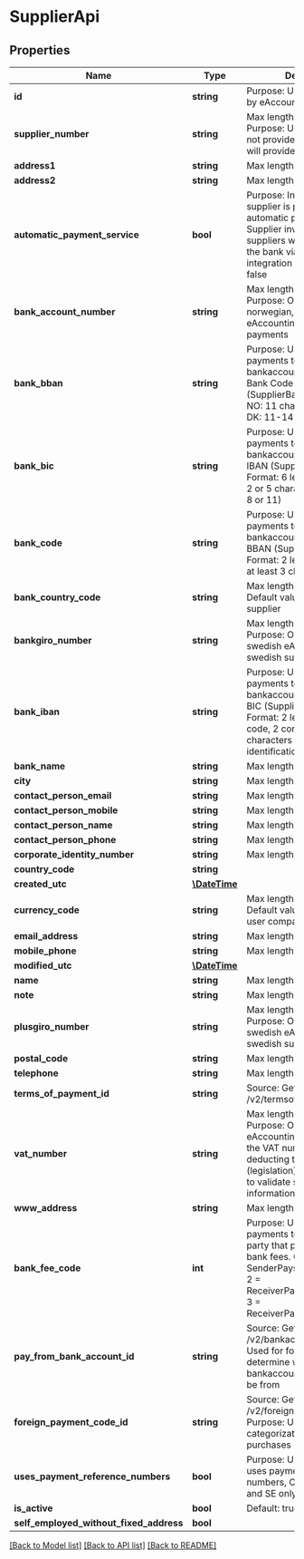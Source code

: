 # SupplierApi

## Properties
Name | Type | Description | Notes
------------ | ------------- | ------------- | -------------
**id** | **string** | Purpose: Unique Id provided by eAccounting | [optional] 
**supplier_number** | **string** | Max length: 16 characters. Purpose: Unique identifier. If not provided, eAccounting will provide one | [optional] 
**address1** | **string** | Max length: 50 characters | [optional] 
**address2** | **string** | Max length: 50 characters | [optional] 
**automatic_payment_service** | **bool** | Purpose: Indicates if the supplier is paid by an automatic payment service. Supplier invoices to such suppliers will not be sent to the bank via the bank integration  Default value: false | [optional] 
**bank_account_number** | **string** | Max length: 50 characters. Purpose: Only used in norwegian, dutch and danish eAccounting for domestic payments | [optional] 
**bank_bban** | **string** | Purpose: Used on foreign payments to identify a bankaccount together with Bank Code (SupplierBankCode)  Format NO: 11 characters, Format DK: 11-14 characters | [optional] 
**bank_bic** | **string** | Purpose: Used on foreign payments to identify a bankaccount together with IBAN (SupplierBankIban)  Format: 6 letters followed by 2 or 5 characters (total length 8 or 11) | [optional] 
**bank_code** | **string** | Purpose: Used on foreign payments to identify a bankaccount together with BBAN (SupplierBankBban)  Format: 2 letters followed by at least 3 characters | [optional] 
**bank_country_code** | **string** | Max length: 2 characters. Default value: Country of the supplier | [optional] 
**bankgiro_number** | **string** | Max length: 10 characters. Purpose: Only used in swedish eAccounting, for swedish suppliers | [optional] 
**bank_iban** | **string** | Purpose: Used on foreign payments to identify a bankaccount together with BIC (SupplierBankBic)  Format: 2 letters for country code, 2 control digits, 3 characters for bank identification | [optional] 
**bank_name** | **string** | Max length: 50 characters | [optional] 
**city** | **string** | Max length: 50 characters | [optional] 
**contact_person_email** | **string** | Max length: 225 characters | [optional] 
**contact_person_mobile** | **string** | Max length: 50 characters | [optional] 
**contact_person_name** | **string** | Max length: 50 characters | [optional] 
**contact_person_phone** | **string** | Max length: 50 characters | [optional] 
**corporate_identity_number** | **string** | Max length: 20 characters | [optional] 
**country_code** | **string** |  | [optional] 
**created_utc** | [**\DateTime**](\DateTime.md) |  | [optional] 
**currency_code** | **string** | Max length: 3 characters. Default value: Currency of the user company | [optional] 
**email_address** | **string** | Max length: 225 characters | [optional] 
**mobile_phone** | **string** | Max length: 50 characters | [optional] 
**modified_utc** | [**\DateTime**](\DateTime.md) |  | [optional] 
**name** | **string** | Max length: 50 characters | 
**note** | **string** | Max length: 400 characters | [optional] 
**plusgiro_number** | **string** | Max length: 10 characters. Purpose: Only used in swedish eAccounting, for swedish suppliers | [optional] 
**postal_code** | **string** | Max length: 10 characters | [optional] 
**telephone** | **string** | Max length: 50 characters | [optional] 
**terms_of_payment_id** | **string** | Source: Get from /v2/termsofpayment | 
**vat_number** | **string** | Max length: 20 characters. Purpose: Only used in dutch eAccounting, used to check the VAT number before deducting the VAT (legislation) or for 3rd parties to validate supplier invoice information | [optional] 
**www_address** | **string** | Max length: 255 characters | [optional] 
**bank_fee_code** | **int** | Purpose: Used for foreign payments to determine which party that pays for aditional bank fees. 0 &#x3D; None, 1 &#x3D; SenderPaysAllBankCharges, 2 &#x3D; ReceiverPaysAllBankCharges, 3 &#x3D; ReceiverPaysForeignCosts | [optional] 
**pay_from_bank_account_id** | **string** | Source: Get from /v2/bankaccounts. Purpose: Used for foreign payments to determine which bankaccount the payment will be from | [optional] 
**foreign_payment_code_id** | **string** | Source: Get from /v2/foreignpaymentcodes. Purpose: Used for categorization of foreign purchases (NO and SE only). | [optional] 
**uses_payment_reference_numbers** | **bool** | Purpose: Used if the supplier uses payment reference numbers, OCR, KID etc. NO and SE only. Default: false | [optional] 
**is_active** | **bool** | Default: true | [optional] 
**self_employed_without_fixed_address** | **bool** |  | [optional] 

[[Back to Model list]](../README.md#documentation-for-models) [[Back to API list]](../README.md#documentation-for-api-endpoints) [[Back to README]](../README.md)


